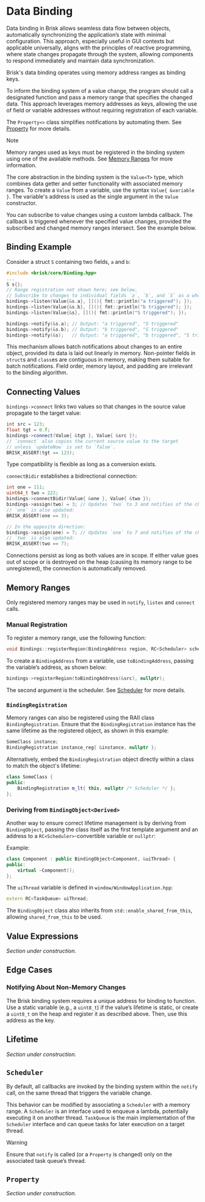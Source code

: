 # Data Binding

Data binding in Brisk allows seamless data flow between objects, automatically synchronizing the application’s state with minimal configuration. This approach, especially useful in GUI contexts but applicable universally, aligns with the principles of reactive programming, where state changes propagate through the system, allowing components to respond immediately and maintain data synchronization.

Brisk's data binding operates using memory address ranges as binding keys. 

To inform the binding system of a value change, the program should call a designated function and pass a memory range that specifies the changed data. This approach leverages memory addresses as keys, allowing the use of field or variable addresses without requiring registration of each variable.

The `Property<>` class simplifies notifications by automating them. See [Property](#property) for more details.

> [!note]
> Memory ranges used as keys must be registered in the binding system using one of the available methods. See [Memory Ranges](#memory-ranges) for more information.

The core abstraction in the binding system is the `Value<T>` type, which combines data getter and setter functionality with associated memory ranges. To create a `Value` from a variable, use the syntax `Value{ &variable }`. The variable's address is used as the single argument in the `Value` constructor.

You can subscribe to value changes using a custom lambda callback. The callback is triggered whenever the specified value changes, provided the subscribed and changed memory ranges intersect. See the example below.

## Binding Example

Consider a struct `S` containing two fields, `a` and `b`:

```c++
#include <brisk/core/Binding.hpp>
...
S s{};
// Range registration not shown here; see below.
// Subscribe to changes to individual fields `a`, `b`, and `S` as a whole.
bindings->listen(Value{&s.a}, [](){ fmt::println("a triggered"); });
bindings->listen(Value{&s.b}, [](){ fmt::println("b triggered"); });
bindings->listen(Value{&s}, [](){ fmt::println("S triggered"); });

bindings->notify(&s.a); // Output: "a triggered", "S triggered"
bindings->notify(&s.b); // Output: "b triggered", "S triggered"
bindings->notify(&s);   // Output: "a triggered", "b triggered", "S triggered"
```

This mechanism allows batch notifications about changes to an entire object, provided its data is laid out linearly in memory. Non-pointer fields in `struct`s and `class`es are contiguous in memory, making them suitable for batch notifications. Field order, memory layout, and padding are irrelevant to the binding algorithm.

## Connecting Values

`bindings->connect` links two values so that changes in the source value propagate to the target value:

```c++
int src = 123;
float tgt = 0.f;
bindings->connect(Value{ &tgt }, Value{ &src });
// `connect` also copies the current source value to the target
// unless `updateNow` is set to `false`.
BRISK_ASSERT(tgt == 123);
```

Type compatibility is flexible as long as a conversion exists.

`connectBidir` establishes a bidirectional connection:

```c++
int one = 111;
uint64_t two = 222;
bindings->connectBidir(Value{ &one }, Value{ &two });
bindings->assign(two) = 3; // Updates `two` to 3 and notifies of the change
// `one` is also updated:
BRISK_ASSERT(one == 3);

// In the opposite direction:
bindings->assign(one) = 7; // Updates `one` to 7 and notifies of the change
// `two` is also updated:
BRISK_ASSERT(two == 7);
```

Connections persist as long as both values are in scope. If either value goes out of scope or is destroyed on the heap (causing its memory range to be unregistered), the connection is automatically removed.

## Memory Ranges

Only registered memory ranges may be used in `notify`, `listen` and `connect` calls.

### Manual Registration

To register a memory range, use the following function:
```c++
void Bindings::registerRegion(BindingAddress region, RC<Scheduler> scheduler);
```

To create a `BindingAddress` from a variable, use `toBindingAddress`, passing the variable’s address, as shown below:

```c++
bindings->registerRegion(toBindingAddress(&src), nullptr);
```

The second argument is the scheduler. See [Scheduler](#scheduler) for more details.

### `BindingRegistration`

Memory ranges can also be registered using the RAII class `BindingRegistration`. Ensure that the `BindingRegistration` instance has the same lifetime as the registered object, as shown in this example:

```c++
SomeClass instance;
BindingRegistration instance_reg{ &instance, nullptr };
```

Alternatively, embed the `BindingRegistration` object directly within a class to match the object's lifetime:

```c++
class SomeClass {
public:
    BindingRegistration m_lt{ this, nullptr /* Scheduler */ };
};
```

### Deriving from `BindingObject<Derived>`

Another way to ensure correct lifetime management is by deriving from `BindingObject`, passing the class itself as the first template argument and an address to a `RC<Scheduler>`-convertible variable or `nullptr`:

Example:
```c++
class Component : public BindingObject<Component, &uiThread> {
public:
    virtual ~Component();
};
```

The `uiThread` variable is defined in `window/WindowApplication.hpp`:

```c++
extern RC<TaskQueue> uiThread;
```

The `BindingObject` class also inherits from `std::enable_shared_from_this`, allowing `shared_from_this` to be used.

## Value Expressions

*Section under construction.*

## Edge Cases

### Notifying About Non-Memory Changes

The Brisk binding system requires a unique address for binding to function. Use a static variable (e.g., a `uint8_t`) if the value’s lifetime is static, or create a `uint8_t` on the heap and register it as described above. Then, use this address as the key.

## Lifetime

*Section under construction.*

## `Scheduler`

By default, all callbacks are invoked by the binding system within the `notify` call, on the same thread that triggers the variable change.

This behavior can be modified by associating a `Scheduler` with a memory range. A `Scheduler` is an interface used to enqueue a lambda, potentially executing it on another thread. `TaskQueue` is the main implementation of the `Scheduler` interface and can queue tasks for later execution on a target thread.

> [!warning]
> Ensure that `notify` is called (or a `Property` is changed) only on the associated task queue’s thread.

## `Property`

*Section under construction.*
